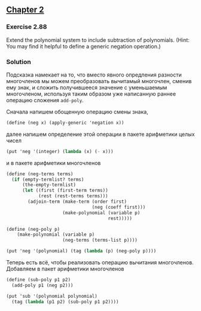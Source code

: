 ## [Chapter 2](../index.md#2-Building-Abstractions-with-Data)

### Exercise 2.88

Extend the polynomial system to include subtraction of polynomials. (Hint: You may find it helpful to define a generic negation operation.)

### Solution

Подсказка намекает на то, что вместо явного опредления разности многочленов мы можем преобразовать вычитамый многочлен, сменив ему знак, и сложить получившееся значение с уменьшаемым многочленом, используя таким образом уже написанную раннее операцию сложения `add-poly`.

Сначала напишем обощенную операцию смены знака,

```scheme
(define (neg x) (apply-generic 'negation x))
```

далее напишем определение этой операции в пакете арифметики целых чисел

```scheme
(put 'neg '(integer) (lambda (x) (- x)))
```

и в пакете арифметики многочленов

```scheme
(define (neg-terms terms)
  (if (empty-termlist? terms)
      (the-empty-termlist)
      (let ((first (first-term terms))
            (rest (rest-terms terms)))
        (adjoin-term (make-term (order first)
                                (neg (coeff first)))
                     (make-polynomial (variable p)
                                      rest)))))

(define (neg-poly p)
    (make-polynomial (variable p)
                     (neg-terms (terms-list p))))

(put 'neg '(polynomial) (tag (lambda (p) (neg-poly p))))
```

Теперь есть всё, чтобы реализовать операцию вычитания многочленов. Добавляем в пакет арифметики многочленов

```scheme
(define (sub-poly p1 p2)
  (add-poly p1 (neg p2)))

(put 'sub '(polynomial polynomial)
  (tag (lambda (p1 p2) (sub-poly p1 p2))))
```

